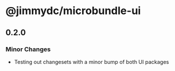 # @jimmydc/microbundle-ui

## 0.2.0

### Minor Changes

- Testing out changesets with a minor bump of both UI packages
